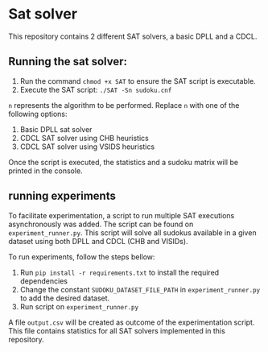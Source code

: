 # Sat solver

This repository contains 2 different SAT solvers, a basic DPLL and a CDCL.

## Running the sat solver:

1. Run the command `chmod +x SAT` to ensure the SAT script is executable.
2. Execute the SAT script: `./SAT -Sn sudoku.cnf `

`n` represents the algorithm to be performed. Replace `n` with one of the following options:

1. Basic DPLL sat solver
2. CDCL SAT solver using CHB heuristics
3. CDCL SAT solver using VSIDS heuristics

Once the script is executed, the statistics and a sudoku matrix will be printed in the console.

## running experiments

To facilitate experimentation, a script to run multiple SAT executions asynchronously was added.
The script can be found on `experiment_runner.py`. This script will solve all sudokus available in a given dataset using both DPLL and CDCL (CHB and VISIDs). 

To run experiments, follow the steps bellow:

1. Run `pip install -r requirements.txt` to install the required dependencies
2. Change the constant `SUDOKU_DATASET_FILE_PATH` in `experiment_runner.py` to add the desired dataset.
3. Run script on  `experiment_runner.py`

A file `output.csv` will be created as outcome of the experimentation script. This file contains statistics for all SAT
solvers implemented in this repository. 